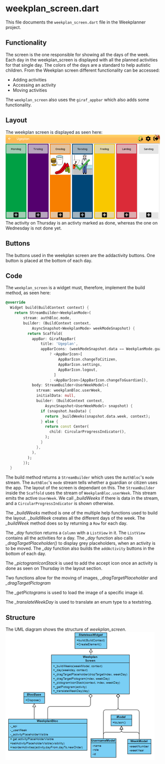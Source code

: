 # weekplan_screen.dart
This file documents the `weekplan_screen.dart` file in the Weekplanner project.

## Functionality
The screen is the one responsible for showing all the days of the week. Each day in the weekplan_screen is displayed with all the planned activities for that single day. The colors of the days are a standard to help autistic children. From the Weekplan screen different functionality can be accessed:

* Adding activities
* Accessing an activity
* Moving activities

The `weekplan_screen` also uses the `giraf_appbar` which also adds some functionality.

## Layout 
The weekplan screen is displayed as seen here:
![Layout of screen](../pictures/weekPlannerScreen.PNG) 
The activity on Thursday is an activty marked as done, whereas the one on Wednesday is not done yet.

## Buttons
The buttons used in the weekplan screen are the addactivity buttons. One button is placed at the bottom of each day. 


## Code
The `weekplan_screen` is a widget must, therefore, implement the build method, as seen here:

```dart
@override
  Widget build(BuildContext context) {
    return StreamBuilder<WeekplanMode>(
        stream: authBloc.mode,
        builder: (BuildContext context,
            AsyncSnapshot<WeekplanMode> weekModeSnapshot) {
          return Scaffold(
            appBar: GirafAppBar(
                title: 'Ugeplan',
                appBarIcons: (weekModeSnapshot.data == WeekplanMode.guardian)
                    ? <AppBarIcon>[
                        AppBarIcon.changeToCitizen,
                        AppBarIcon.settings,
                        AppBarIcon.logout,
                      ]
                    : <AppBarIcon>[AppBarIcon.changeToGuardian]),
            body: StreamBuilder<UserWeekModel>(
              stream: weekplanBloc.userWeek,
              initialData: null,
              builder: (BuildContext context,
                  AsyncSnapshot<UserWeekModel> snapshot) {
                if (snapshot.hasData) {
                  return _buildWeeks(snapshot.data.week, context);
                } else {
                  return const Center(
                    child: CircularProgressIndicator(),
                  );
                }
              },
            ),
          );
        });
  }
```

The build method returns a `StreamBuilder` which uses the `AuthBloc`'s `mode` stream. The `AuthBloc`'s `mode` stream tells whether a guardian or citizen uses the app. The layout of the screen is dependant on this. The `StreamBuilder` inside the `Scaffold` uses the stream of `WeekplanBloc.userWeek`. This stream emits the active `UserWeek`. We call *_buildWeeks* if there is data in the stream, and a `CircularProgressIndicator` is shown otherwise.

The *_buildWeeks* method is one of the multiple help functions used to build the layout. *_buildWeek* creates all the different days of the week. The *_buildWeek* method does so by returning a `Row` for each day.

The *_day* function returns a `Column` with a `ListView` in it. The `ListView` contains all the activities for a day. The *_day* function also calls *_dragTargetPlaceholder()* to display grey placeholders, when an activity is to be moved. The *_day* function also builds the `addActivity` buttons in the bottom of each day.

The *_pictogramIconStack* is used to add the accept icon once an activity is done as seen on Thursday in the layout section.

Two functions allow for the moving of images, *_dragTargetPlaceholder* and *_dragTargetPictogram*

The *_getPictograms* is used to load the image of a specific image id.

The *_translateWeekDay* is used to translate an enum type to a textstring. 

## Structure
The UML diagram shows the structure of *weekplan_screen*.
![The structure of](../pictures/WeekPlanScreen.png)

